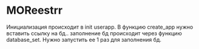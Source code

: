 # MOReestrr
Инициализация происходит в init userapp.
В функцию create_app нужно вставить ссылку на бд..
заполнение бд происходит через функцию database_set.
Нужно запустить ее 1 раз для заполнения бд. 
